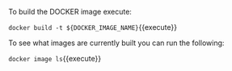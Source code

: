 To build the DOCKER image execute:

`docker build -t ${DOCKER_IMAGE_NAME}`{{execute}}


To see what images are currently built you can run the following:

`docker image ls`{{execute}}